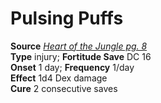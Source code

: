 # Pulsing Puffs

**Source** [_Heart of the Jungle pg. 8_](http://paizo.com/store/downloads/pathfinder/pathfinderChronicles/pathfinderRPG/v5748btpy8evh)  
**Type** injury; **Fortitude Save** DC 16  
**Onset** 1 day; **Frequency** 1/day  
**Effect** 1d4 Dex damage  
**Cure** 2 consecutive saves